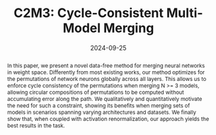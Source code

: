 ---
# Documentation: https://wowchemy.com/docs/managing-content/

title: 'C2M3: Cycle-Consistent Multi-Model Merging'
subtitle: ''
summary: ''
authors:
- crisostomi
- fumero
- baieri
- Florian Bernard
- rodola
tags: []
categories: []
date: '2024-09-25'
lastmod: 2023-10-02T:26:44
featured: false
draft: false
publication_short: "NeurIPS 2024"

# Featured image
# To use, add an image named `featured.jpg/png` to your page's folder.
# Focal points: Smart, Center, TopLeft, Top, TopRight, Left, Right, BottomLeft, Bottom, BottomRight.
image:
  caption: ''
  focal_point: 'Center'
  preview_only: false

# Projects (optional).
#   Associate this post with one or more of your projects.
#   Simply enter your project's folder or file name without extension.
#   E.g. `projects = ["internal-project"]` references `content/project/deep-learning/index.md`.
#   Otherwise, set `projects = []`.
projects: []
publishDate: '2023-10-02T:26:44'
publication_types:
- '1'
abstract: "In this paper, we present a novel data-free method for merging neural networks in weight space. Differently from most existing works, our method optimizes for the permutations of network neurons globally across all layers. This allows us to enforce cycle consistency of the permutations when merging N >= 3 models, allowing circular compositions of permutations to be computed without accumulating error along the path. We qualitatively and quantitatively motivate the need for such a constraint, showing its benefits when merging sets of models in scenarios spanning varying architectures and datasets. We finally show that, when coupled with activation renormalization, our approach yields the best results in the task."

links:
- icon: link
  icon_pack: fas
  name: 'URL'
  url: https://openreview.net/forum?id=iD18l6prA7
- name: PDF
  url: https://openreview.net/pdf?id=iD18l6prA7
- name: arXiv
  url : https://arxiv.org/abs/2405.17897
- icon: github
  icon_pack: fab
  name: 'GitHub'
  url: https://github.com/crisostomi/cycle-consistent-model-merging

publication: '*Thirty-eighth Conference on Neural Information Processing Systems (NeurIPS 2024)*'
---